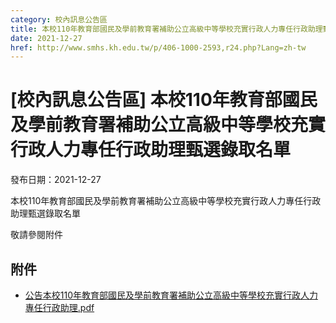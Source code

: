 ```yaml
---
category: 校內訊息公告區
title: 本校110年教育部國民及學前教育署補助公立高級中等學校充實行政人力專任行政助理甄選錄取名單
date: 2021-12-27
href: http://www.smhs.kh.edu.tw/p/406-1000-2593,r24.php?Lang=zh-tw
---
```


# [校內訊息公告區] 本校110年教育部國民及學前教育署補助公立高級中等學校充實行政人力專任行政助理甄選錄取名單

發布日期：2021-12-27

本校110年教育部國民及學前教育署補助公立高級中等學校充實行政人力專任行政助理甄選錄取名單  
  
敬請參閱附件

## 附件

- [公告本校110年教育部國民及學前教育署補助公立高級中等學校充實行政人力專任行政助理.pdf](https://www.smhs.kh.edu.tw/var/file/0/1000/attach/71/pta_2235_5990702_87434.pdf)
